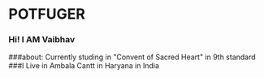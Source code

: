 # POTFUGER
### Hi! I AM Vaibhav 
###about: Currently studing in "Convent of Sacred Heart" in 9th standard
###I Live in Ambala Cantt in Haryana in India
